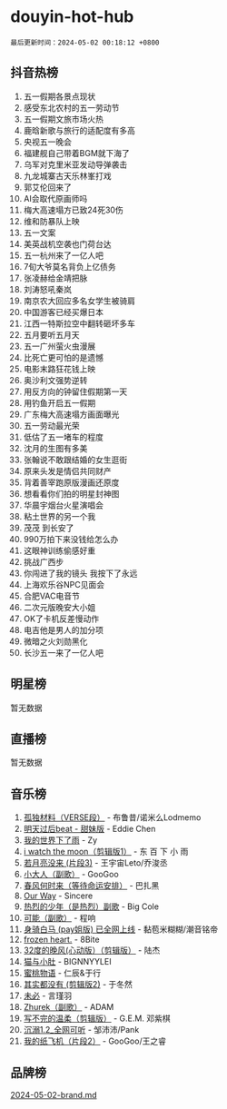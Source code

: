 # douyin-hot-hub

`最后更新时间：2024-05-02 00:18:12 +0800`

## 抖音热榜

1. 五一假期各景点现状
1. 感受东北农村的五一劳动节
1. 五一假期文旅市场火热
1. 鹿晗新歌与旅行的适配度有多高
1. 央视五一晚会
1. 福建舰自己带着BGM就下海了
1. 乌军对克里米亚发动导弹袭击
1. 九龙城寨古天乐林峯打戏
1. 郭艾伦回来了
1. AI会取代原画师吗
1. 梅大高速塌方已致24死30伤
1. 维和防暴队上映
1. 五一文案
1. 美英战机空袭也门荷台达
1. 五一杭州来了一亿人吧
1. 7旬大爷莫名背负上亿债务
1. 张凌赫给金靖把脉
1. 刘涛怒吼秦岚
1. 南京农大回应多名女学生被骑肩
1. 中国游客已经买爆日本
1. 江西一特斯拉空中翻转砸坏多车
1. 五月要听五月天
1. 五一广州萤火虫漫展
1. 比死亡更可怕的是遗憾
1. 电影末路狂花钱上映
1. 奥沙利文强势逆转
1. 用反方向的钟留住假期第一天
1. 用钓鱼开启五一假期
1. 广东梅大高速塌方画面曝光
1. 五一劳动最光荣
1. 低估了五一堵车的程度
1. 沈月的生图有多美
1. 张翰说不敢跟结婚的女生逛街
1. 原来头发是情侣共同财产
1. 背着善宰跑原版漫画还原度
1. 想看看你们拍的明星封神图
1. 华晨宇烟台火星演唱会
1. 粘土世界的另一个我
1. 茂茂 到长安了
1. 990万拍下来没钱给怎么办
1. 这眼神训练偷感好重
1. 挑战广西步
1. 你闯进了我的镜头 我按下了永远
1. 上海欢乐谷NPC见面会
1. 合肥VAC电音节
1. 二次元版晚安大小姐
1. OK了卡机反差慢动作
1. 电吉他是男人的加分项
1. 微暗之火刘勋黑化
1. 长沙五一来了一亿人吧

## 明星榜

暂无数据

## 直播榜

暂无数据

## 音乐榜

1. [孤独材料（VERSE段）](https://sf27-cdn-tos.douyinstatic.com/obj/tos-cn-ve-2774/ocX7glDNHYlwFeYrGQfBZoThtvPWy8tCCEBGKQ) - 布鲁昔/诺米么Lodmemo
1. [明天过后beat - 甜妹版](https://sf5-hl-cdn-tos.douyinstatic.com/obj/tos-cn-ve-2774/osMLYeeoMm04CZyaI91XUDF8OzLRLgePKALGHI) - Eddie Chen
1. [我的世界下了雨](https://sf3-cdn-tos.douyinstatic.com/obj/tos-cn-ve-2774/o85sBiwXIByH9bWIMAEEOoiQ1o1m9Afn15BspE) - Zy
1. [i watch the moon（剪辑版1）](https://sf5-hl-cdn-tos.douyinstatic.com/obj/tos-cn-ve-2774/o0I9mSChzHZANMJIEBfkCQzzg6N5WAcVtqft9P) - 东 百 下 小 雨
1. [若月亮没来 (片段3)](https://sf3-cdn-tos.douyinstatic.com/obj/tos-cn-ve-2774/okfyEUsGW1B1ovJi5JiN9IjvAT2lMwA054GoEB) - 王宇宙Leto/乔浚丞
1. [小大人（副歌）](https://sf5-hl-cdn-tos.douyinstatic.com/obj/tos-cn-ve-2774/oIhaDwehWhLFsVIG7QIICLLazDNGJAGg5geeb4) - GooGoo
1. [春风何时来（等待命运安排）](https://sf5-hl-cdn-tos.douyinstatic.com/obj/tos-cn-ve-2774/oICBNbD3gelMfB4WgiD1KI2jQtXZE2FgHLwtsl) - 巴扎黑
1. [Our Way](https://sf5-hl-cdn-tos.douyinstatic.com/obj/tos-cn-ve-2774/o8tPEkQgQNCe0DPeFwZzYrbqLlnzBBrYidWkEZ) - Sincere
1. [热烈的少年（是热烈）副歌](https://sf27-cdn-tos.douyinstatic.com/obj/tos-cn-ve-2774/owVNI0CLDAUMtSz6TEYvfFBFL4UDFFhLfgK8fa) - Big Cole
1. [可能（副歌）](https://sf5-hl-cdn-tos.douyinstatic.com/obj/tos-cn-ve-2774/cde1731888894259b333569393c2fb51) - 程响
1. [身骑白马 (pay姐版) 已全网上线](https://sf5-hl-cdn-tos.douyinstatic.com/obj/tos-cn-ve-2774/oQLO5ZgLsFkaDhdIIveF2zUCgfweY0gWaH4AQG) - 黏苞米糊糊/潮音铭帝
1. [frozen heart.](https://sf5-hl-cdn-tos.douyinstatic.com/obj/tos-cn-ve-2774/oIIWJfyjIACZA9zQMtnJ6hQQhFC4vhCupoRBsO) - 8Bite
1. [32度的晚风(心动版）（剪辑版）](https://sf5-hl-cdn-tos.douyinstatic.com/obj/tos-cn-ve-2774/owNyabsyWdzUulxhoJfK8IBXgp0UMQAHpvGh2B) - 陆杰
1. [猫与小肚](https://sf5-hl-cdn-tos.douyinstatic.com/obj/tos-cn-ve-2774/osZeoClMECgK8DYl6VebABgbchEtPYQjZEnRtd) - BIGNNYYLEI
1. [蜜桃物语](https://sf5-hl-cdn-tos.douyinstatic.com/obj/tos-cn-ve-2774/oIhOSCZtIACtYU4XQkngiW9kCBfVD1Fz9IYeqL) - 仁辰&于行
1. [其实都没有 (剪辑版2)](https://sf27-cdn-tos.douyinstatic.com/obj/tos-cn-ve-2774/oEBNQenHZtBhxYjGgUDQk0BCHTigQafgFlbQ7k) - 于冬然
1. [未必](https://sf5-hl-cdn-tos.douyinstatic.com/obj/tos-cn-ve-2774/ogntQMFnKQDZUgTCYuJgfLEtleYZZFxBQqhhFB) - 言瑾羽
1. [Zhurek（副歌）](https://sf5-hl-cdn-tos.douyinstatic.com/obj/tos-cn-ve-2774/ooQm8FBZQDlf0btEYgVpCcSCQfrdJGBEKZYBGS) - ADAM
1. [写不完的温柔（剪辑版）](https://sf5-hl-cdn-tos.douyinstatic.com/obj/tos-cn-ve-2774/oYBzzZQJ233GfwkemJJffAIWgeIYrjZfWhHTcG) - G.E.M. 邓紫棋
1. [沉溺1.2_全网可听](https://sf5-hl-cdn-tos.douyinstatic.com/obj/tos-cn-ve-2774/ok2QoiBqsWAX9McZmWiI9gAB0EzwD4Xj6yfmtH) - 邹沛沛/Pank
1. [我的纸飞机（片段2）](https://sf5-hl-cdn-tos.douyinstatic.com/obj/tos-cn-ve-2774/oM2ZrKcg2CD5AeRB2gkeXOFB1IxAGJdZPazYHf) - GooGoo/王之睿

## 品牌榜

[2024-05-02-brand.md](2024-05-02-brand.md)
